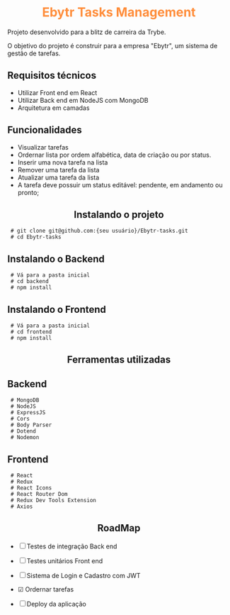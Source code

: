 <h1 align="center" style="color: #ff8e3c">
 Ebytr Tasks Management
</h1>


<p> Projeto desenvolvido para a blitz de carreira da Trybe. </p>
<p> O objetivo do projeto é construir para a empresa "Ebytr", um sistema de gestão de tarefas. </p>

## Requisitos técnicos
 - Utilizar Front end em React
 - Utilizar Back end em NodeJS com MongoDB
 - Arquitetura em camadas

## Funcionalidades
 - Visualizar tarefas
  - Ordernar lista por ordem alfabética, data de criação ou por status.
 - Inserir uma nova tarefa na lista
 - Remover uma tarefa da lista
 - Atualizar uma tarefa da lista
 - A tarefa deve possuir um status editável: pendente, em andamento ou pronto;
 
<h2 align="center">
 Instalando o projeto
</h2>

```
 # git clone git@github.com:{seu usuário}/Ebytr-tasks.git
 # cd Ebytr-tasks
```
## Instalando o Backend
```
 # Vá para a pasta inicial
 # cd backend
 # npm install
```

## Instalando o Frontend
```
 # Vá para a pasta inicial
 # cd frontend
 # npm install
```

<h2 align="center">
 Ferramentas utilizadas
</h2>

## Backend
```
 # MongoDB
 # NodeJS
 # ExpressJS
 # Cors
 # Body Parser
 # Dotend
 # Nodemon
```

## Frontend
```
 # React
 # Redux
 # React Icons
 # React Router Dom
 # Redux Dev Tools Extension
 # Axios
```

<h2 align="center">
 RoadMap
</h2>

- &#9744; Testes de integração Back end

- &#9744; Testes unitários Front end

- &#9744; Sistema de Login e Cadastro com JWT

- &#9745; Ordernar tarefas

- &#9744; Deploy da aplicação

<!-- &#9745; -->
